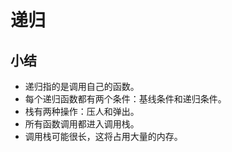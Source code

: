 # 递归

## 小结

- 递归指的是调用自己的函数。
- 每个递归函数都有两个条件：基线条件和递归条件。
- 栈有两种操作：压人和弹出。
- 所有函数调用都进入调用栈。
- 调用栈可能很长，这将占用大量的内存。